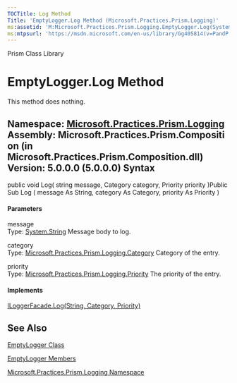 ```yaml
---
TOCTitle: Log Method
Title: 'EmptyLogger.Log Method (Microsoft.Practices.Prism.Logging)'
ms:assetid: 'M:Microsoft.Practices.Prism.Logging.EmptyLogger.Log(System.String,Microsoft.Practices.Prism.Logging.Category,Microsoft.Practices.Prism.Logging.Priority)'
ms:mtpsurl: 'https://msdn.microsoft.com/en-us/library/Gg405814(v=PandP.50)'
---
```


Prism Class Library

EmptyLogger.Log Method
==========================

This method does nothing.

**Namespace:** [Microsoft.Practices.Prism.Logging](https://msdn.microsoft.com/n:microsoft.practices.prism.logging)
**Assembly:** Microsoft.Practices.Prism.Composition (in Microsoft.Practices.Prism.Composition.dll) Version: 5.0.0.0 (5.0.0.0)
Syntax
------

<span id="syntaxToggle"></span>public void Log( string message, Category category, Priority priority )Public Sub Log ( message As String, category As Category, priority As Priority )
#### Parameters

message  
Type: [System.String](http://msdn2.microsoft.com/en-us/library/s1wwdcbf)
Message body to log.

category  
Type: [Microsoft.Practices.Prism.Logging.Category](https://msdn.microsoft.com/t:microsoft.practices.prism.logging.category)
Category of the entry.

priority  
Type: [Microsoft.Practices.Prism.Logging.Priority](https://msdn.microsoft.com/t:microsoft.practices.prism.logging.priority)
The priority of the entry.

#### Implements

[ILoggerFacade.Log(String, Category, Priority)](https://msdn.microsoft.com/m:microsoft.practices.prism.logging.iloggerfacade.log(system.string%2cmicrosoft.practices.prism.logging.category%2cmicrosoft.practices.prism.logging.priority))

See Also
--------


[EmptyLogger Class](https://msdn.microsoft.com/t:microsoft.practices.prism.logging.emptylogger)

[EmptyLogger Members](https://msdn.microsoft.com/allmembers.t:microsoft.practices.prism.logging.emptylogger)

[Microsoft.Practices.Prism.Logging Namespace](https://msdn.microsoft.com/n:microsoft.practices.prism.logging)
